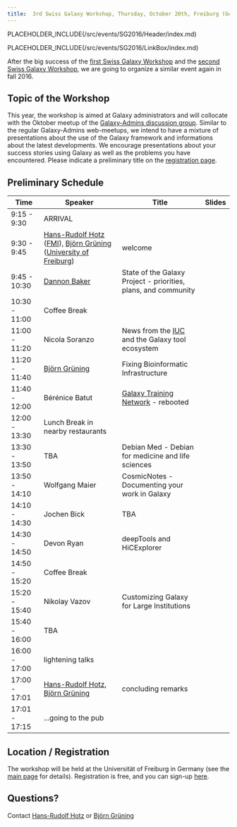 ```yaml
---
title:  3rd Swiss Galaxy Workshop, Thursday, October 20th, Freiburg (Germany) 
---
```

PLACEHOLDER_INCLUDE(/src/events/SG2016/Header/index.md)



PLACEHOLDER_INCLUDE(/src/events/SG2016/LinkBox/index.md)

After the big success of the [first Swiss Galaxy Workshop](/src/events/Switzerland2012/index.md) and the [second Swiss Galaxy Workshop](/src/events/Switzerland2014/index.md), we are going to organize a similar event again in fall 2016.


## Topic of the Workshop

This year, the workshop is aimed at Galaxy administrators and will collocate with the Oktober meetup of the  [Galaxy-Admins discussion group](/src/Community/GalaxyAdmins/index.md). Similar to the regular Galaxy-Admins web-meetups, we intend to have a mixture of presentations about the use of the Galaxy framework and informations about the latest developments. We encourage presentations about your success stories using Galaxy as well as the problems you have encountered. Please indicate a preliminary title on the [registration page](https://docs.google.com/forms/d/1mRO4uNXQd8jL1I9JNiQ4xd0fnrZKlQPQSORgJCpDeqg).

## Preliminary Schedule


| Time |  Speaker  |  Title  |  Slides  | 
| ---- | -------- | ------ | ------- | 
| 9:15 - 9:30 |  ARRIVAL  | 
| 9:30 - 9:45 |  [Hans-Rudolf Hotz](/src/HansrudolfHotz/index.md) ([FMI](http://www.fmi.ch/)), [Björn Grüning](/src/BjoernGruening/index.md) ([University of Freiburg](http://www.uni-freiburg.de/))  |  welcome  |   | 
| 9:45 - 10:30 |  [Dannon Baker](/src/DannonBaker/index.md)  |  State of the Galaxy Project - priorities, plans, and community  |   | 
| 10:30 - 11:00 |  Coffee Break  | 
| 11:00 - 11:20 |  Nicola Soranzo  |  News from the [IUC](/src/IUC/index.md) and the Galaxy tool ecosystem  |   | 
| 11:20 - 11:40 |  [Björn Grüning](/src/BjoernGruening/index.md)  |  Fixing Bioinformatic Infrastructure  |   | 
| 11:40 - 12:00 |  Bérénice Batut  |  [Galaxy Training Network](/src/Teach/GTN/index.md) - rebooted  |   | 
| 12:00 - 13:30 |  Lunch Break in nearby restaurants  | 
| 13:30 - 13:50 |  TBA  |  Debian Med - Debian for medicine and life sciences  |   | 
| 13:50 - 14:10 |  Wolfgang Maier  |  CosmicNotes - Documenting your work in Galaxy  |   | 
| 14:10 - 14:30 |  Jochen Bick  |  TBA  |   | 
| 14:30 - 14:50 |  Devon Ryan  |  deepTools and HiCExplorer  |   | 
| 14:50 - 15:20 |  Coffee Break  | 
| 15:20 - 15:40 |  Nikolay Vazov  |  Customizing Galaxy for Large Institutions  |   | 
| 15:40 - 16:00 |  TBA  |   |   | 
| 16:00 - 17:00 |  lightening talks  |   |   | 
| 17:00 - 17:01 |  [Hans-Rudolf Hotz](/src/HansrudolfHotz/index.md), [Björn Grüning](/src/BjoernGruening/index.md)  |  concluding remarks  |   | 
| 17:01 - 17:15 |  ...going to the pub  | 


## Location / Registration

The workshop will be held at the Universität of Freiburg in Germany (see the [main page](/src/events/SG2016/index.md) for details). Registration is free, and you can sign-up [here](https://docs.google.com/forms/d/1mRO4uNXQd8jL1I9JNiQ4xd0fnrZKlQPQSORgJCpDeqg).

## Questions?

Contact [Hans-Rudolf Hotz](/src/HansrudolfHotz/index.md) or [Björn Grüning](/src/BjoernGruening/index.md)
